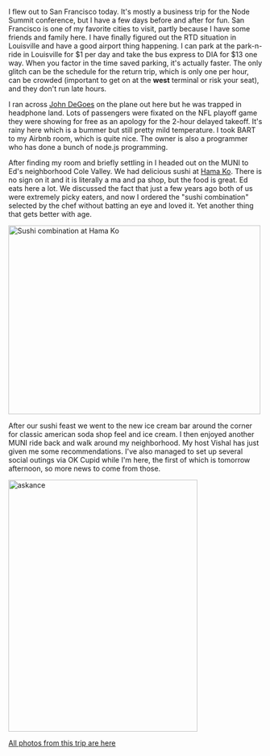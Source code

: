 I flew out to San Francisco today. It's mostly a business trip for the Node Summit conference, but I have a few days before and after for fun. San Francisco is one of my favorite cities to visit, partly because I have some friends and family here. I have finally figured out the RTD situation in Louisville and have a good airport thing happening. I can park at the park-n-ride in Louisville for $1 per day and take the bus express to DIA for $13 one way. When you factor in the time saved parking, it's actually faster. The only glitch can be the schedule for the return trip, which is only one per hour, can be crowded (important to get on at the **west** terminal or risk your seat), and they don't run late hours.

I ran across [John DeGoes](https://twitter.com/#!/jdegoes) on the plane out here but he was trapped in headphone land. Lots of passengers were fixated on the NFL playoff game they were showing for free as an apology for the 2-hour delayed takeoff. It's rainy here which is a bummer but still pretty mild temperature. I took BART to my Airbnb room, which is quite nice. The owner is also a programmer who has done a bunch of node.js programming.

After finding my room and briefly settling in I headed out on the MUNI to Ed's neighborhood Cole Valley. We had delicious sushi at [Hama Ko](http://www.yelp.com/biz/hama-ko-sushi-san-francisco). There is no sign on it and it is literally a ma and pa shop, but the food is great. Ed eats here a lot. We discussed the fact that just a few years ago both of us were extremely picky eaters, and now I ordered the "sushi combination" selected by the chef without batting an eye and loved it. Yet another thing that gets better with age.

<a href="http://www.flickr.com/photos/88096431@N00/6746650871/" title="Sushi combination at Hama Ko by Peter Lyons, on Flickr"><img src="http://farm8.staticflickr.com/7019/6746650871_910c416192.jpg" width="500" height="375" alt="Sushi combination at Hama Ko"></a>

After our sushi feast we went to the new ice cream bar around the corner for classic american soda shop feel and ice cream. I then enjoyed another MUNI ride back and walk around my neighborhood. My host Vishal has just given me some recommendations. I've also managed to set up several social outings via OK Cupid while I'm here, the first of which is tomorrow afternoon, so more news to come from those.

<a href="http://www.flickr.com/photos/88096431@N00/6747152633/" title="askance by Peter Lyons, on Flickr"><img src="http://farm8.staticflickr.com/7152/6747152633_df53d05aef.jpg" width="375" height="500" alt="askance"></a>

[All photos from this trip are here](http://www.flickr.com/photos/88096431@N00/sets/72157628993108793/)
